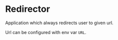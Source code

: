 # Redirector

Application which always redirects user to given url.

Url can be configured with env var `URL`.

